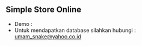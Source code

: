 ## Simple Store Online
+ Demo : <a href="berjo-ngangeni.store"></a>
+ Untuk mendapatkan database silahkan hubungi : umam_snake@yahoo.co.id
